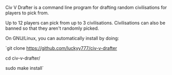 Civ V Drafter is a command line program for drafting random civilisations for players to pick from.

Up to 12 players can pick from up to 3 civilisations. Civilisations can also be banned so that they aren't randomly picked.

On GNU/Linux, you can automatically install by doing:

`git clone https://github.com/luckyy777/civ-v-drafter

cd civ-v-drafter/

sudo make install`
